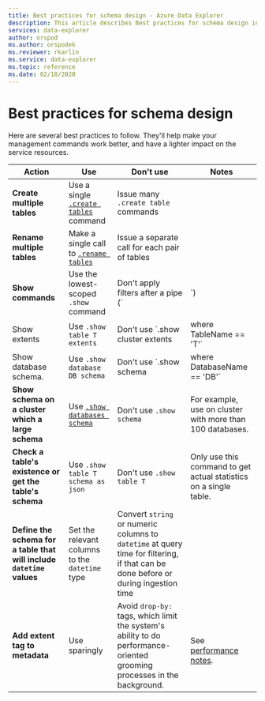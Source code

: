 ```yaml
---
title: Best practices for schema design - Azure Data Explorer
description: This article describes Best practices for schema design in Azure Data Explorer.
services: data-explorer
author: orspod
ms.author: orspodek
ms.reviewer: rkarlin
ms.service: data-explorer
ms.topic: reference
ms.date: 02/18/2020
---
```

# Best practices for schema design

Here are several best practices to follow. They'll help make your management commands work better, and have a lighter impact on the service resources.

|Action  |Use  |Don't use | Notes |
|---------|---------|---------|----
| **Create multiple tables**    |  Use a single [`.create tables`](create-tables-command.md) command       | Issue many `.create table` commands        | |
| **Rename multiple tables**    | Make a single call to [`.rename tables`](rename-table-command.md)        |  Issue a separate call for each pair of tables   |    |
|**Show commands**   |   Use the lowest-scoped `.show` command |   Don't apply filters after a pipe (`|`)   </ul></li>  | Limit use as much as possible. When possible, cache the information they return. |
| Show extents  | Use `.show table T extents`   |Don't use `.show cluster extents | where TableName == 'T'`  |
|  Show database schema. |Use `.show database DB schema`  |  Don't use `.show schema | where DatabaseName == 'DB'` |
| **Show schema on a cluster which a large schema** <br> |Use [`.show databases schema`](../management/show-schema-database.md) |Don't use `.show schema`| For example, use on cluster with more than 100 databases.
| **Check a table's existence or get the table's schema**|Use `.show table T schema as json`|Don't use  `.show table T` |Only use this command to get actual statistics on a single table.|
| **Define the schema for a table that will include `datetime` values**  |Set the relevant columns to the `datetime` type | Convert `string` or numeric columns to `datetime` at query time for filtering, if that can be done before or during ingestion time|
| **Add extent tag to metadata** |Use sparingly |Avoid `drop-by:` tags, which limit the system's ability to do performance-oriented grooming processes in the background.|  <br> See [performance notes](../management/extents-overview.md#extent-tagging). |
